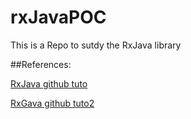 # rxJavaPOC
This is a Repo to sutdy the RxJava library


##References:

[RxJava github tuto](https://github.com/ReactiveX/RxJava/wiki/How-To-Use-RxJava)

[RxGava github tuto2](https://gist.github.com/staltz/868e7e9bc2a7b8c1f754)

